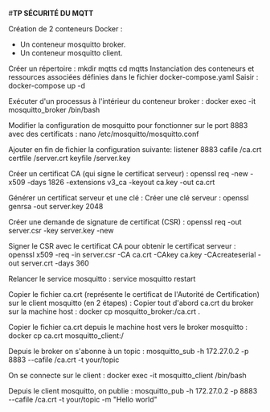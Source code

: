#**TP SÉCURITÉ DU MQTT**

Création de 2 conteneurs Docker :
- Un conteneur mosquitto broker.
- Un conteneur mosquitto client.

Créer un répertoire :
mkdir mqtts
cd mqtts
Instanciation des conteneurs et ressources associées définies dans le fichier docker-compose.yaml
Saisir : docker-compose up -d

Exécuter d'un processus à l'intérieur du conteneur broker :
docker exec -it mosquitto_broker /bin/bash

Modifier la configuration de mosquitto pour fonctionner sur le port 8883 avec des certificats :
nano /etc/mosquitto/mosquitto.conf

Ajouter en fin de fichier la configuration suivante:
listener 8883
cafile /ca.crt
certfile /server.crt
keyfile /server.key

Créer un certificat CA (qui signe le certificat serveur) :
openssl req -new -x509 -days 1826 -extensions v3_ca -keyout ca.key -out ca.crt

Générer un certificat serveur et une clé :
Créer une clé serveur :
openssl genrsa -out server.key 2048

Créer une demande de signature de certificat (CSR) :
openssl req -out server.csr -key server.key -new

Signer le CSR avec le certificat CA pour obtenir le certificat serveur :
openssl x509 -req -in server.csr -CA ca.crt -CAkey ca.key -CAcreateserial -out server.crt -days 360

Relancer le service mosquitto :
service mosquitto restart

Copier le fichier ca.crt (représente le certificat de l'Autorité de Certification) sur le client mosquitto (en 2 étapes) :
Copier tout d'abord ca.crt du broker sur la machine host :
docker cp mosquitto_broker:/ca.crt .

Copier le fichier ca.crt depuis le machine host vers le broker mosquitto :
docker cp ca.crt mosquitto_client:/

Depuis le broker on s'abonne à un topic :
mosquitto_sub -h 172.27.0.2 -p 8883 --cafile /ca.crt -t your/topic

On se connecte sur le client :
docker exec -it mosquitto_client /bin/bash

Depuis le client mosquitto, on publie :
mosquitto_pub -h 172.27.0.2 -p 8883 --cafile /ca.crt -t your/topic -m "Hello world"



